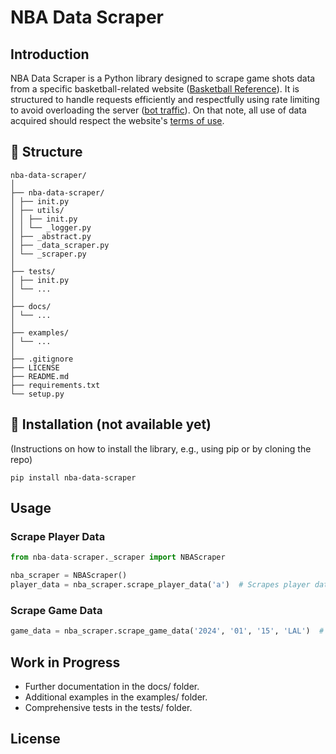 # NBA Data Scraper

## Introduction
NBA Data Scraper is a Python library designed to scrape game shots data from a specific basketball-related website ([Basketball Reference](https://www.sports-reference.com/bot-traffic.html])). It is structured to handle requests efficiently and respectfully using rate limiting to avoid overloading the server ([bot traffic](https://www.sports-reference.com/bot-traffic.html)). On that note, all use of data acquired should respect the website's [terms of use](https://www.sports-reference.com/data_use.html).

## 📂 Structure
```
nba-data-scraper/
│
├── nba-data-scraper/
│ ├── init.py
│ ├── utils/
│ │ ├── init.py
│ │ └── _logger.py
│ ├── _abstract.py
│ ├── _data_scraper.py
│ └── _scraper.py
│
├── tests/
│ ├── init.py
│ └── ...
│
├── docs/
│ └── ...
│
├── examples/
│ └── ...
│
├── .gitignore
├── LICENSE
├── README.md
├── requirements.txt
└── setup.py
```


## 🔧 Installation (not available yet)
(Instructions on how to install the library, e.g., using pip or by cloning the repo)
```
pip install nba-data-scraper
```

## Usage
### Scrape Player Data
```python
from nba-data-scraper._scraper import NBAScraper

nba_scraper = NBAScraper()
player_data = nba_scraper.scrape_player_data('a')  # Scrapes player data for the letter 'a'
```
### Scrape Game Data
```python
game_data = nba_scraper.scrape_game_data('2024', '01', '15', 'LAL')  # Scrapes game data for a specific date and team
```

## Work in Progress
- Further documentation in the docs/ folder.
- Additional examples in the examples/ folder.
- Comprehensive tests in the tests/ folder.

## License
